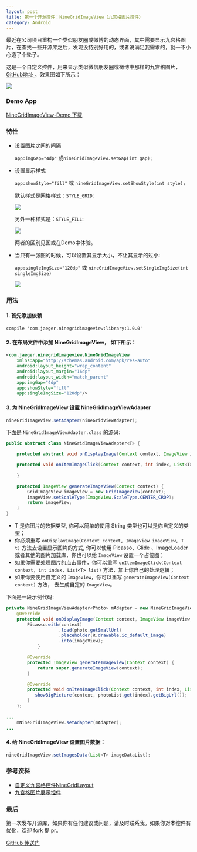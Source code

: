 ```yaml
---
layout: post
title: 第一个开源控件：NineGridImageView（九宫格图片控件）
category: Android 
---
```


最近在公司项目重构一个类似朋友圈或微博的动态界面，其中需要显示九宫格图片，在查找一些开源库之后，发现没特别好用的，或者说满足我需求的，就一不小心造了个轮子。

这是一个自定义控件，用来显示类似微信朋友圈或微博中那样的九宫格图片，[ GitHub地址 ](https://github.com/laobie/NineGridImageView)。效果图如下所示：

![](http://ac-qygvx1cc.clouddn.com/ee5906c846ad3346.png)

### Demo App
[NineGridImageView-Demo 下载](http://fir.im/bkxn)

### 特性
+ 设置图片之间的间隔	

	`app:imgGap="4dp"` 或`nineGridImageView.setGap(int gap);`
	
+ 设置显示样式

	`app:showStyle="fill"` 或 `nineGridImageView.setShowStyle(int style);`
	
	默认样式是网格样式：`STYLE_GRID`:
	
	![](http://ac-qygvx1cc.clouddn.com/9cc94e97b4fce73f.png)
	
	另外一种样式是：`STYLE_FILL`:
	
	![](http://ac-qygvx1cc.clouddn.com/0fa728fd90d1b227.png)
	
	两者的区别见图或在Demo中体验。
	
+ 当只有一张图的时候，可以设置其显示大小，不让其显示的过小:

	`app:singleImgSize="120dp"` 或 `nineGridImageView.setSingleImgSize(int singleImgSize)`
	
	![](http://ac-qygvx1cc.clouddn.com/cc9ffd32722ead80.png)

### 用法

#### 1. 首先添加依赖

	compile 'com.jaeger.ninegridimageview:library:1.0.0'
	
#### 2. 在布局文件中添加 NineGridImageView， 如下所示：
	
~~~ xml
<com.jaeger.ninegridimageview.NineGridImageView
    xmlns:app="http://schemas.android.com/apk/res-auto"
    android:layout_height="wrap_content"
    android:layout_margin="16dp"
    android:layout_width="match_parent"
    app:imgGap="4dp"
    app:showStyle="fill"
    app:singleImgSize="120dp"/>
~~~
        
#### 3. 为 NineGridImageView 设置 NineGridImageViewAdapter
~~~ java
nineGridImageView.setAdapter(nineGridViewAdapter);
~~~
下面是 `NineGridImageViewAdapter.class` 的源码:
	
~~~ java
public abstract class NineGridImageViewAdapter<T> {

    protected abstract void onDisplayImage(Context context, ImageView imageView, T t);

    protected void onItemImageClick(Context context, int index, List<T> list) {
    
    }

    protected ImageView generateImageView(Context context) {
        GridImageView imageView = new GridImageView(context);
        imageView.setScaleType(ImageView.ScaleType.CENTER_CROP);
        return imageView;
    }
}			
~~~		   
		
+ T 是你图片的数据类型, 你可以简单的使用 String 类型也可以是你自定义的类型；
+ 你必须重写 `onDisplayImage(Context context, ImageView imageView, T t)` 方法去设置显示图片的方式, 你可以使用 Picasso、Glide 、ImageLoader 或者其他的图片加载库，你也可以给 `ImageView` 设置一个占位图；
+ 如果你需要处理图片的点击事件，你可以重写 `onItemImageClick(Context context, int index, List<T> list)` 方法，加上你自己的处理逻辑；
+ 如果你要使用自定义的 `ImageView`，你可以重写 `generateImageView(Context context)` 方法， 去生成自定的 `ImageView`。
	
下面是一段示例代码:

~~~ java	
private NineGridImageViewAdapter<Photo> mAdapter = new NineGridImageViewAdapter<Photo>() {
	@Override
	protected void onDisplayImage(Context context, ImageView imageView, Photo photo) {
		Picasso.with(context)
                    .load(photo.getSmallUrl)
                    .placeholder(R.drawable.ic_default_image)
                    .into(imageView);
            }

        @Override
        protected ImageView generateImageView(Context context) {
            return super.generateImageView(context);
        }

        @Override
        protected void onItemImageClick(Context context, int index, List<Photo> photoList) {
           showBigPicture(context, photoList.get(index).getBigUrl());
        }
    };
        
...
	mNineGridImageView.setAdapter(mAdapter);
...
~~~

#### 4. 给 NineGridImageView 设置图片数据：
~~~ java
nineGridImageView.setImagesData(List<T> imageDataList);
~~~

### 参考资料
- [自定义九宫格控件NineGridLayout](https://github.com/panyiho/NineGridView)
- [九宫格图片展示控件]( https://github.com/w4lle/NineGridView)
	
### 最后
第一次发布开源库，如果你有任何建议或问题，请及时联系我。如果你对本控件有优化，欢迎 fork 提 pr。

[ GitHub 传送门](https://github.com/laobie/NineGridImageView)



	
	
	 
		


